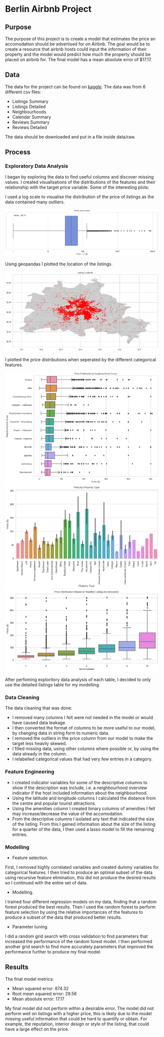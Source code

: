 # Berlin Airbnb Project

## Purpose

The purpose of this project is to create a model that estimates the price an accomodation should be advertised for on Airbnb. The goal would be to create a resource that airbnb hosts could input the information of their property and the model would predict how much the property should be placed on airbnb for. The final model has a mean absolute error of $17.17.

## Data

The data for the project can be found on [kaggle](https://www.kaggle.com/brittabettendorf/berlin-airbnb-data).
The data was from 6 different csv files:

- Listings Summary
- Listings Detailed
- Neighbourhoods
- Calendar Summary
- Reviews Summary
- Reviews Detailed

The data should be downloaded and put in a file inside data/raw.

## Process

### Exploratory Data Analysis

I began by exploring the data to find useful columns and discover missing values. I created visualisations of the distributions of the features and their relationship with the target price variable. Some of the interesting plots:

I used a log scale to visualise the distribution of the price of listings as the data contained many outliers.

<img src='images/price_distribution.png'/>

Using geopandas I plotted the location of the listings. 

<img src='images/listing_locations.png'/>

I plotted the price distributions when seperated by the different categorical features.

<img src='images/price_dist_by_neighbourhood.png'/>
<img src='images/price_by_property_type.png'/>
<img src='images/price_by_accomodates.png'/>

After perfoming exploritory data analysis of each table, I decided to only use the detailed listings table for my modelling. 

### Data Cleaning

The data cleaning that was done:

- I removed many columns I felt were not needed in the model or would have caused data leakage.
- I then converted the format of columns to be more useful to our model, by changing data in string form to numeric data.
- I removed the outliers in the price column from our model to make the target less heavily skewed.
- I filled missing data, using other columns where possible or, by using the data already in the column.
- I relabelled categorical values that had very few entries in a category.

### Feature Engineering

- I created indicator variables for some of the descriptive columns to show if the description was include, i.e. a neighbourhood overview indicator if the host included information about the neighbourhood.
- Using the latitude and longitude columns I calculated the distance from the centre and popular tourist attractions.
- Using the amenities column I created binary columns of amenities I felt may increase/decrease the value of the accomodation.
- From the descriptive columns I isolated any text that indicated the size of the listing. From this I gained information about the size of the listing for a quarter of the data, I then used a lasso model to fill the remaining entries.

### Modelling

- Feature selection. 

First, I removed highly correlated variables and created dummy variables for categorical features. I then tried to produce an optimal subset of the data using recursive feature elimination, this did not produce the desired results so I continued with the entire set of data.

- Modelling.

I trained four different regression models on my data, finding that a random forest produced the best results. Then I used the random forest to perform feature selection by using the relative importances of the features to produce a subset of the data that produced better results.

- Parameter tuning.

I did a random grid search with cross validation to find parameters that increased the performance of the random forest model. I then performed another grid search to find more accurately parameters that improved the performance further to produce my final model.

## Results

The final model metrics:

- Mean squared error: 874.32
- Root mean squared error: 29.56
- Mean absolute error: 17.17

My final model did not perform within a desirable error. The model did not perform well on listings with a higher price, this is likely due to the model missing useful information that could be hard to quantify or obtain. For example, the reputation, interior design or style of the listing, that could have a large effect on the price. 

